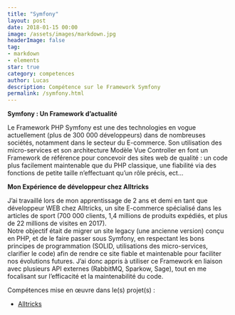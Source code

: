 ```yaml
---
title: "Symfony"
layout: post
date: 2018-01-15 00:00
image: /assets/images/markdown.jpg
headerImage: false
tag:
- markdown
- elements
star: true
category: competences
author: Lucas
description: Compétence sur le Framework Symfony
permalink: /symfony.html
---
```



<b>Symfony : Un Framework d’actualité</b>

Le Framework PHP Symfony est une des technologies en vogue actuellement (plus de 300 000 développeurs) dans de nombreuses sociétés, notamment dans le secteur du E-commerce.
Son utilisation des micro-services et son architecture Modèle Vue Controller en font un Framework de référence pour concevoir des sites web de qualité : un code plus facilement maintenable que du PHP classique, une fiabilité via des fonctions de petite taille n’effectuant qu’un rôle précis, ect...

<b>Mon Expérience de développeur chez Alltricks</b>

J’ai travaillé lors de mon apprentissage de 2 ans et demi en tant que développeur WEB chez Alltricks, un site E-commerce spécialisé dans les articles de sport (700 000 clients, 1,4 millions de produits expédiés, et plus de 22 millions de visites en 2017).  
Notre objectif était de migrer un site legacy (une ancienne version) conçu en PHP, et de le faire passer sous Symfony, en respectant les bons principes de programmation (SOLID, utilisations des micro-services, clarifier le code) afin de rendre ce site fiable et maintenable pour faciliter nos évolutions futures.
J’ai donc appris à utiliser ce Framework en liaison avec plusieurs API externes (RabbitMQ, Sparkow, Sage), tout en me focalisant sur l’efficacité et la maintenabilité du code.

Compétences mise en œuvre dans le(s) projet(s) :

- [Alltricks]({{site.url}}/myportfolio/Alltricks)
